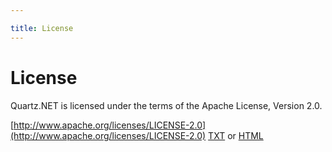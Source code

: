 ```yaml
---

title: License
---
```


# License

Quartz.NET is licensed under the terms of the Apache License, Version 2.0.

[http://www.apache.org/licenses/LICENSE-2.0](http://www.apache.org/licenses/LICENSE-2.0)
[TXT](http://www.apache.org/licenses/LICENSE-2.0.txt) or [HTML](http://www.apache.org/licenses/LICENSE-2.0.html)
